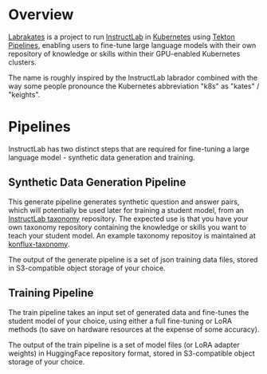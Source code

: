 # Overview

[Labrakates](https://github.com/labrakates/pipelines) is a project to
run [InstructLab](https://instructlab.ai/) in
[Kubernetes](https://kubernetes.io/) using [Tekton
Pipelines](https://tekton.dev/), enabling users to fine-tune large
language models with their own repository of knowledge or skills
within their GPU-enabled Kubernetes clusters.

The name is roughly inspired by the InstructLab labrador combined with
the way some people pronounce the Kubernetes abbreviation "k8s" as
"kates" / "keights".

# Pipelines

InstructLab has two distinct steps that are required for fine-tuning a
large language model - synthetic data generation and training.

## Synthetic Data Generation Pipeline

This generate pipeline generates synthetic question and answer pairs,
which will potentially be used later for training a student model,
from an [InstructLab
taxonomy](https://github.com/instructlab/taxonomy) repository. The
expected use is that you have your own taxonomy repository containing
the knowledge or skills you want to teach your student model. An
example taxonomy repositoy is maintained at
[konflux-taxonomy](https://github.com/bbrowning/konflux-taxonomy).

The output of the generate pipeline is a set of json training data
files, stored in S3-compatible object storage of your choice.

## Training Pipeline

The train pipeline takes an input set of generated data and fine-tunes
the student model of your choice, using either a full fine-tuning or
LoRA methods (to save on hardware resources at the expense of some
accuracy).

The output of the train pipeline is a set of model files (or LoRA
adapter weights) in HuggingFace repository format, stored in
S3-compatible object storage of your choice.
